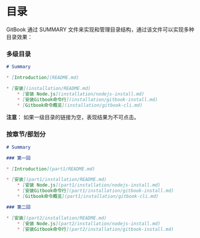 # 目录

GitBook 通过 SUMMARY 文件来实现和管理目录结构，通过该文件可以实现多种目录效果：

### 多级目录

```markdown
# Summary

* [Introduction](README.md)

* [安装](installation/README.md)
    * [安装 Node.js](installation/nodejs-install.md)
    * [安装Gitbook命令行](installation/gitbook-install.md)
    * [Gitbook命令概览](installation/gitbook-cli.md)
```

**注意**： 如果一级目录的链接为空，表现结果为不可点击。

### 按章节/部划分

```markdown
# Summary

### 第一回

* [Introduction](part1/README.md)

* [安装](part1/installation/README.md)
    * [安装 Node.js](part1/installation/nodejs-install.md)
    * [安装Gitbook命令行](part1/installation/gitbook-install.md)
    * [Gitbook命令概览](part1/installation/gitbook-cli.md)

### 第二回

* [安装](part2/installation/README.md)
    * [安装 Node.js](part2/installation/nodejs-install.md)
    * [安装Gitbook命令行](part2/installation/gitbook-install.md)

```